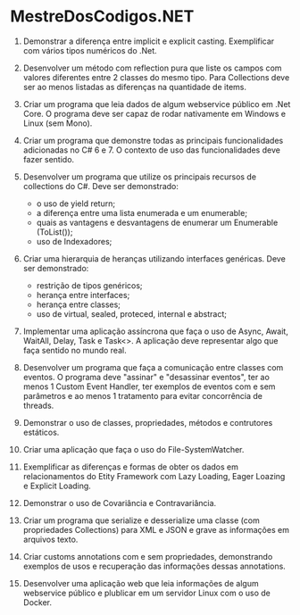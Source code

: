 # MestreDosCodigos.NET

1. Demonstrar a diferença entre implicit e explicit casting. Exemplificar com vários tipos numéricos do .Net.

2. Desenvolver um método com reflection pura que liste os campos com valores diferentes entre 2 classes do mesmo tipo. Para Collections deve ser ao menos listadas as diferenças na quantidade de items.

3. Criar um programa que leia dados de algum webservice público em .Net Core. O programa deve ser capaz de rodar nativamente em Windows e Linux (sem Mono).

4. Criar um programa que demonstre todas as principais funcionalidades adicionadas no C# 6 e 7. O contexto de uso das funcionalidades deve fazer sentido.

5. Desenvolver um programa que utilize os principais recursos de collections do C#. Deve ser demonstrado:
   * o uso de yield return;
   * a diferença entre uma lista enumerada e um enumerable;
   * quais as vantagens e desvantagens de enumerar um Enumerable (ToList());
   * uso de Indexadores;

6. Criar uma hierarquia de heranças utilizando interfaces genéricas. Deve ser demonstrado:
   * restrição de tipos genéricos;
   * herança entre interfaces;
   * herança entre classes;
   * uso de virtual, sealed, proteced, internal e abstract;

7. Implementar uma aplicação assíncrona que faça o uso de Async, Await, WaitAll, Delay, Task e Task<>. A aplicação deve representar algo que faça sentido no mundo real.

8. Desenvolver um programa que faça a comunicação entre classes com eventos. O programa deve "assinar" e "desassinar eventos", ter ao menos 1 Custom Event Handler, ter exemplos de eventos com e sem parâmetros e ao menos 1 tratamento para evitar concorrência de threads.

9. Demonstrar o uso de classes, propriedades, métodos e contrutores estáticos.

10. Criar uma aplicação que faça o uso do File-SystemWatcher.

11. Exemplificar as diferenças e formas de obter os dados em relacionamentos do Etity Framework com Lazy Loading, Eager Loazing e Explicit Loading.

12. Demonstrar o uso de Covariância e Contravariância.

13. Criar um programa que serialize e desserialize uma classe (com propriedades Collections) para XML e JSON e grave as informações em arquivos texto.

14. Criar customs annotations com e sem propriedades, demonstrando exemplos de usos e recuperação das informações dessas annotations.

15. Desenvolver uma aplicação web que leia informações de algum webservice público e plublicar em um servidor Linux com o uso de Docker.